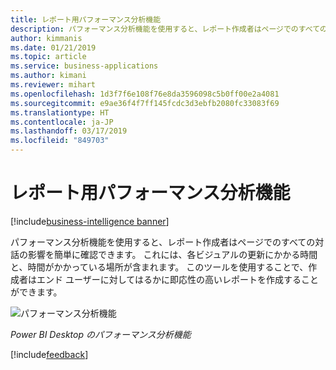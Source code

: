 ```yaml
---
title: レポート用パフォーマンス分析機能
description: パフォーマンス分析機能を使用すると、レポート作成者はページでのすべての対話の影響を簡単に確認できます。
author: kimmanis
ms.date: 01/21/2019
ms.topic: article
ms.service: business-applications
ms.author: kimani
ms.reviewer: mihart
ms.openlocfilehash: 1d3f7f6e108f76e8da3596098c5b0ff00e2a4081
ms.sourcegitcommit: e9ae36f4f7ff145fcdc3d3ebfb2080fc33083f69
ms.translationtype: HT
ms.contentlocale: ja-JP
ms.lasthandoff: 03/17/2019
ms.locfileid: "849703"
---
```

# <a name="performance-analyzer-for-reports"></a>レポート用パフォーマンス分析機能
[!include[business-intelligence banner](../../includes/business-intelligence.md)]


パフォーマンス分析機能を使用すると、レポート作成者はページでのすべての対話の影響を簡単に確認できます。 これには、各ビジュアルの更新にかかる時間と、時間がかかっている場所が含まれます。 このツールを使用することで、作成者はエンド ユーザーに対してはるかに即応性の高いレポートを作成することができます。 

![パフォーマンス分析機能](media/perf-analyzer-1.png "パフォーマンス分析機能")
<!-- picture -->
*Power BI Desktop のパフォーマンス分析機能*

[!include[feedback](../includes/desktop-feedback.md)]